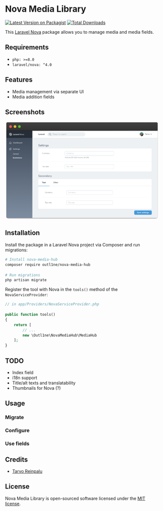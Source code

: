 # Nova Media Library

[![Latest Version on Packagist](https://img.shields.io/packagist/v/outl1ne/nova-media-hub.svg?style=flat-square)](https://packagist.org/packages/outl1ne/nova-media-hub)
[![Total Downloads](https://img.shields.io/packagist/dt/outl1ne/nova-media-hub.svg?style=flat-square)](https://packagist.org/packages/outl1ne/nova-media-hub)

This [Laravel Nova](https://nova.laravel.com) package allows you to manage media and media fields.

## Requirements

- `php: >=8.0`
- `laravel/nova: ^4.0`

## Features

- Media management via separate UI
- Media addition fields

## Screenshots

![Media index view](docs/index.png)

## Installation

Install the package in a Laravel Nova project via Composer and run migrations:

```bash
# Install nova-media-hub
composer require outl1ne/nova-media-hub

# Run migrations
php artisan migrate
```

Register the tool with Nova in the `tools()` method of the `NovaServiceProvider`:

```php
// in app/Providers/NovaServiceProvider.php

public function tools()
{
    return [
        // ...
        new \Outl1ne\NovaMediaHub\MediaHub
    ];
}
```

## TODO

- Index field
- i18n support
- Title/alt texts and translatability
- Thumbnails for Nova (?)

## Usage

### Migrate

### Configure

### Use fields

## Credits

- [Tarvo Reinpalu](https://github.com/Tarpsvo)

## License

Nova Media Library is open-sourced software licensed under the [MIT license](LICENSE.md).
